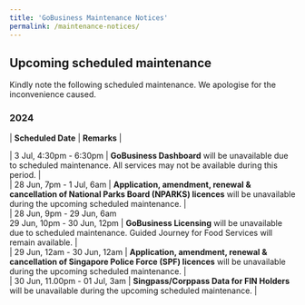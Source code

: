```yaml
---
title: 'GoBusiness Maintenance Notices'
permalink: /maintenance-notices/
---
```


## Upcoming scheduled maintenance

Kindly note the following scheduled maintenance. We apologise for the inconvenience caused.

### 2024 

| **Scheduled Date** | **Remarks** |  


    
| 3 Jul, 4:30pm - 6:30pm | **GoBusiness Dashboard** will be unavailable due to scheduled maintenance. All services may not be available during this period. |  
| 28 Jun, 7pm - 1 Jul, 6am | **Application, amendment, renewal & cancellation of National Parks Board (NPARKS) licences** will be unavailable during the upcoming scheduled maintenance. |      
| 28 Jun, 9pm - 29 Jun, 6am<br>29 Jun, 10pm - 30 Jun, 12pm | **GoBusiness Licensing** will be unavailable due to scheduled maintenance. Guided Journey for Food Services will remain available. |  
| 29 Jun, 12am - 30 Jun, 12am | **Application, amendment, renewal & cancellation of Singapore Police Force (SPF) licences** will be unavailable during the upcoming scheduled maintenance. |         
| 30 Jun, 11.00pm - 01 Jul, 3am | **Singpass/Corppass Data for FIN Holders** will be unavailable during the upcoming scheduled maintenance. | 



<script src="/jquery/jquery.min.js"></script> <script src="/jquery/resize-tables.js"></script>
